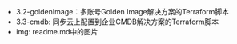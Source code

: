 - 3.2-goldenImage：多账号Golden Image解决方案的Terraform脚本
- 3.3-cmdb: 同步云上配置到企业CMDB解决方案的Terraform脚本
- img: readme.md中的图片